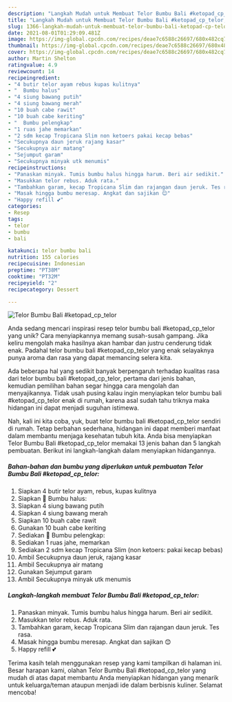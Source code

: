 ```yaml
---
description: "Langkah Mudah untuk Membuat Telor Bumbu Bali #ketopad_cp_telor, Bisa Manjain Lidah"
title: "Langkah Mudah untuk Membuat Telor Bumbu Bali #ketopad_cp_telor, Bisa Manjain Lidah"
slug: 1366-langkah-mudah-untuk-membuat-telor-bumbu-bali-ketopad-cp-telor-bisa-manjain-lidah
date: 2021-08-01T01:29:09.481Z
image: https://img-global.cpcdn.com/recipes/deae7c6588c26697/680x482cq70/telor-bumbu-bali-ketopad_cp_telor-foto-resep-utama.jpg
thumbnail: https://img-global.cpcdn.com/recipes/deae7c6588c26697/680x482cq70/telor-bumbu-bali-ketopad_cp_telor-foto-resep-utama.jpg
cover: https://img-global.cpcdn.com/recipes/deae7c6588c26697/680x482cq70/telor-bumbu-bali-ketopad_cp_telor-foto-resep-utama.jpg
author: Martin Shelton
ratingvalue: 4.9
reviewcount: 14
recipeingredient:
- "4 butir telor ayam rebus kupas kulitnya"
- "  Bumbu halus"
- "4 siung bawang putih"
- "4 siung bawang merah"
- "10 buah cabe rawit"
- "10 buah cabe keriting"
- "  Bumbu pelengkap"
- "1 ruas jahe memarkan"
- "2 sdm kecap Tropicana Slim non ketoers pakai kecap bebas"
- "Secukupnya daun jeruk rajang kasar"
- "Secukupnya air matang"
- "Sejumput garam"
- "Secukupnya minyak utk menumis"
recipeinstructions:
- "Panaskan minyak. Tumis bumbu halus hingga harum. Beri air sedikit."
- "Masukkan telor rebus. Aduk rata."
- "Tambahkan garam, kecap Tropicana Slim dan rajangan daun jeruk. Tes rasa."
- "Masak hingga bumbu meresap. Angkat dan sajikan 😊"
- "Happy refill 💕"
categories:
- Resep
tags:
- telor
- bumbu
- bali

katakunci: telor bumbu bali 
nutrition: 155 calories
recipecuisine: Indonesian
preptime: "PT38M"
cooktime: "PT32M"
recipeyield: "2"
recipecategory: Dessert

---
```



![Telor Bumbu Bali #ketopad_cp_telor](https://img-global.cpcdn.com/recipes/deae7c6588c26697/680x482cq70/telor-bumbu-bali-ketopad_cp_telor-foto-resep-utama.jpg)

Anda sedang mencari inspirasi resep telor bumbu bali #ketopad_cp_telor yang unik? Cara menyiapkannya memang susah-susah gampang. Jika keliru mengolah maka hasilnya akan hambar dan justru cenderung tidak enak. Padahal telor bumbu bali #ketopad_cp_telor yang enak selayaknya punya aroma dan rasa yang dapat memancing selera kita.



Ada beberapa hal yang sedikit banyak berpengaruh terhadap kualitas rasa dari telor bumbu bali #ketopad_cp_telor, pertama dari jenis bahan, kemudian pemilihan bahan segar hingga cara mengolah dan menyajikannya. Tidak usah pusing kalau ingin menyiapkan telor bumbu bali #ketopad_cp_telor enak di rumah, karena asal sudah tahu triknya maka hidangan ini dapat menjadi suguhan istimewa.


Nah, kali ini kita coba, yuk, buat telor bumbu bali #ketopad_cp_telor sendiri di rumah. Tetap berbahan sederhana, hidangan ini dapat memberi manfaat dalam membantu menjaga kesehatan tubuh kita. Anda bisa menyiapkan Telor Bumbu Bali #ketopad_cp_telor memakai 13 jenis bahan dan 5 langkah pembuatan. Berikut ini langkah-langkah dalam menyiapkan hidangannya.

<!--inarticleads1-->

##### Bahan-bahan dan bumbu yang diperlukan untuk pembuatan Telor Bumbu Bali #ketopad_cp_telor:

1. Siapkan 4 butir telor ayam, rebus, kupas kulitnya
1. Siapkan  💞 Bumbu halus:
1. Siapkan 4 siung bawang putih
1. Siapkan 4 siung bawang merah
1. Siapkan 10 buah cabe rawit
1. Gunakan 10 buah cabe keriting
1. Sediakan  💞 Bumbu pelengkap:
1. Sediakan 1 ruas jahe, memarkan
1. Sediakan 2 sdm kecap Tropicana Slim (non ketoers: pakai kecap bebas)
1. Ambil Secukupnya daun jeruk, rajang kasar
1. Ambil Secukupnya air matang
1. Gunakan Sejumput garam
1. Ambil Secukupnya minyak utk menumis




<!--inarticleads2-->

##### Langkah-langkah membuat Telor Bumbu Bali #ketopad_cp_telor:

1. Panaskan minyak. Tumis bumbu halus hingga harum. Beri air sedikit.
1. Masukkan telor rebus. Aduk rata.
1. Tambahkan garam, kecap Tropicana Slim dan rajangan daun jeruk. Tes rasa.
1. Masak hingga bumbu meresap. Angkat dan sajikan 😊
1. Happy refill 💕




Terima kasih telah menggunakan resep yang kami tampilkan di halaman ini. Besar harapan kami, olahan Telor Bumbu Bali #ketopad_cp_telor yang mudah di atas dapat membantu Anda menyiapkan hidangan yang menarik untuk keluarga/teman ataupun menjadi ide dalam berbisnis kuliner. Selamat mencoba!
